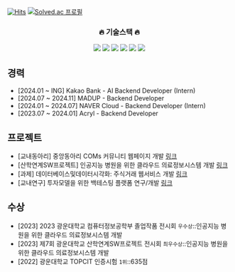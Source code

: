 [![Hits](https://hits.seeyoufarm.com/api/count/incr/badge.svg?url=https%3A%2F%2Fgithub.com%2Fgrayroom)](https://hits.seeyoufarm.com)
[![Solved.ac 프로필](http://mazassumnida.wtf/api/mini/generate_badge?boj=leejh9226)](https://solved.ac/leejh9226)
<div align="center">

<h3>🔥 기술스택 🔥</h3>
<p><img src="https://img.shields.io/badge/FastAPI-white?style=for-the-badge&logo=fastapi"/> <img src="https://img.shields.io/badge/Django-white?style=for-the-badge&logo=Django&logoColor=092E20"/> <img src="https://img.shields.io/badge/Spring-white?style=for-the-badge&logo=Spring&logoColor=6DB33F"/> <img src="https://img.shields.io/badge/Kubernetes-white?style=for-the-badge&logo=Kubernetes&logoColor=326CE5"/> <img src="https://img.shields.io/badge/Docker-white?style=for-the-badge&logo=Docker&logoColor=2496ED"/> <img src="https://img.shields.io/badge/python-white?style=for-the-badge&logo=python&logoColor=3776AB"/>

</div>

## 경력
* [2024.01 ~ ING] Kakao Bank - AI Backend Developer (Intern)
* [2024.07 ~ 2024.11] MADUP - Backend Developer
* [2024.01 ~ 2024.07] NAVER Cloud - Backend Developer (Intern)
* [2023.07 ~ 2024.01] Acryl - Backend Developer

## 프로젝트
* [교내동아리] 중앙동아리 COMs 커뮤니티 웹페이지 개발 [링크](https://github.com/orgs/coms-server/dashboard)
* [산학연계SW프로젝트] 인공지능 병원을 위한 클라우드 의료정보시스템 개발 [링크](https://github.com/grayroom/CloudHIS-BackEnd)
* [과제] 데이터베이스및데이터시각화: 주식거래 웹서비스 개발 [링크](https://github.com/grayroom/KW_DB_PROJ)
* [교내연구] 투자모델을 위한 백테스팅 플랫폼 연구/개발 [링크](https://github.com/DSLab-BackTest)

## 수상
* [2023] 2023 광운대학교 컴퓨터정보공학부 졸업작품 전시회 `우수상`::인공지능 병원을 위한 클라우드 의료정보시스템 개발
* [2023] 제7회 광운대학교 산학연계SW프로젝트 전시회 `최우수상`::인공지능 병원을 위한 클라우드 의료정보시스템 개발
* [2022] 광운대학교 TOPCIT 인증시험 `1위`</span>::635점

